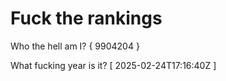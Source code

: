 # Fuck the rankings

Who the hell am I?
{ 9904204 }

What fucking year is it?
[ 2025-02-24T17:16:40Z ]
